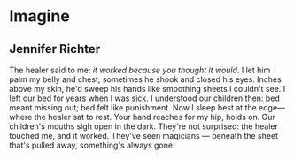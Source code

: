 # Imagine
## Jennifer Richter
The healer said to me: _it worked because you thought it would_. I
let him palm my belly and chest; sometimes he shook and
closed his eyes. Inches above my skin, he'd sweep his hands like
smoothing sheets I couldn't see. I left our bed for years when I
was sick. I understood our children then: bed meant missing out;
bed felt like punishment. Now I sleep best at the edge—where
the healer sat to rest. Your hand reaches for my hip, holds on. Our
children's mouths sigh open in the dark. They're not surprised:
the healer touched me, and it worked. They've seen magicians —
beneath the sheet that's pulled away, something's always gone.